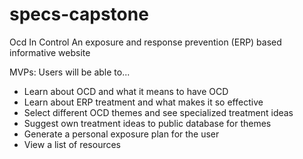 # specs-capstone

Ocd In Control
An exposure and response prevention (ERP) based informative website

MVPs: Users will be able to...
- Learn about OCD and what it means to have OCD
- Learn about ERP treatment and what makes it so effective
- Select different OCD themes and see specialized treatment ideas 
- Suggest own treatment ideas to public database for themes
- Generate a personal exposure plan for the user
- View a list of resources
